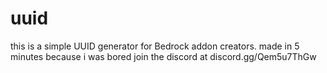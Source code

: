 # uuid
this is a simple UUID generator for Bedrock addon creators.
made in 5 minutes because i was bored
join the discord at discord.gg/Qem5u7ThGw
